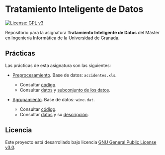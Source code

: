 # Tratamiento Inteligente de Datos

[![License: GPL v3](https://img.shields.io/badge/License-GPL%20v3-blue.svg)](https://www.gnu.org/licenses/gpl-3.0)

Repositorio para la asignatura **Tratamiento Inteligente de Datos** del Máster en Ingeniería Informática de la Universidad de Granada.

## Prácticas

Las prácticas de esta asignatura son las siguientes:

- [Preprocesamiento](https://github.com/Carlossamu7/TID_MUII_UGR/milestone/1). Base de datos: `accidentes.xls`.
    - Consultar [código](https://github.com/Carlossamu7/TID_MUII_UGR/blob/main/Preprocesamiento/preprocesamiento.py).
    - Consultar [datos](https://github.com/Carlossamu7/TID_MUII_UGR/blob/main/Preprocesamiento/accidentes.xls) y [subconjunto de los datos](https://github.com/Carlossamu7/TID_MUII_UGR/blob/main/Preprocesamiento/accidentes_mini.xls).

- [Agrupamiento](https://github.com/Carlossamu7/TID_MUII_UGR/milestone/2). Base de datos: `wine.dat`.
    - Consultar [código](https://github.com/Carlossamu7/TID_MUII_UGR/blob/main/Agrupamiento/agrupamiento.py).
    - Consultar [datos](https://github.com/Carlossamu7/TID_MUII_UGR/blob/main/Agrupamiento/wine.data) y su [descripción](https://github.com/Carlossamu7/TID_MUII_UGR/blob/main/Agrupamiento/wine_names.txt).

## Licencia

Este proyecto está desarrollado bajo licencia [GNU General Public License v3.0](https://es.wikipedia.org/wiki/GNU_General_Public_License).
